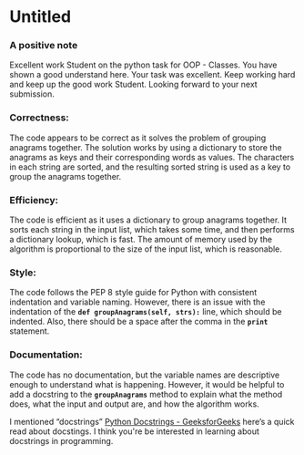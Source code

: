 # Untitled

### A p**ositive note**

Excellent work Student on the python task for OOP - Classes. You have shown a good understand here. Your task was excellent. Keep working hard and keep up the good work Student. Looking forward to your next submission.

### Correctness:

The code appears to be correct as it solves the problem of grouping anagrams together. The solution works by using a dictionary to store the anagrams as keys and their corresponding words as values. The characters in each string are sorted, and the resulting sorted string is used as a key to group the anagrams together.

### Efficiency:

The code is efficient as it uses a dictionary to group anagrams together. It sorts each string in the input list, which takes some time, and then performs a dictionary lookup, which is fast. The amount of memory used by the algorithm is proportional to the size of the input list, which is reasonable.

### Style:

The code follows the PEP 8 style guide for Python with consistent indentation and variable naming. However, there is an issue with the indentation of the **`def groupAnagrams(self, strs):`**
 line, which should be indented. Also, there should be a space after the comma in the **`print`**
 statement.

### Documentation:

The code has no documentation, but the variable names are descriptive enough to understand what is happening. However, it would be helpful to add a docstring to the **`groupAnagrams`**
method to explain what the method does, what the input and output are, and how the algorithm works.

I mentioned “docstrings” [Python Docstrings - GeeksforGeeks](https://www.geeksforgeeks.org/python-docstrings/) here’s a quick read about docstings. 
I think you're be interested in learning about docstrings in programming.